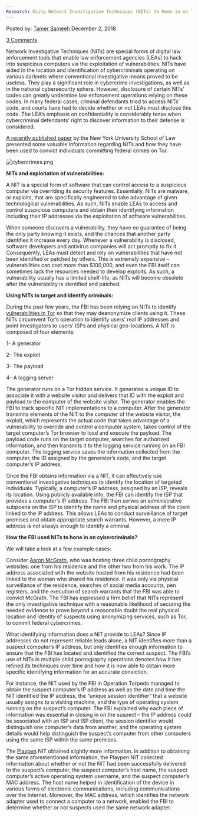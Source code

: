 ```yaml
---
Research: Using Network Investigative Techniques (NITs) to Home in on Tor Cybercriminals
---
```

<article class="post-listing post-27441 post type-post status-publish format-standard has-post-thumbnail hentry 
tag-cybercriminals tag-home tag-investigative tag-network tag-nits tag-techniques 
<div class="post-inner">
<span>Posted by: <a href="https://www.deepdotweb.com/author/tamersameeh/" title="">Tamer Sameeh </a></span>
<span>December 2, 2018</span>

<span><a href="https://www.deepdotweb.com/2018/12/02/research-using-network-investigative-techniques-nits-to-home-in-on-tor-cybercriminals/#comments">3 Comments</a></span>


<p>Network Investigative Techniques (NITs) are special forms of digital law enforcement tools that enable law enforcement agencies (LEAs) to hack into suspicious computers via the exploitation of vulnerabilities. NITs have aided in the location and identification of cybercriminals operating on various darknets where conventional investigative means proved to be useless. They play a significant role in cybercrime investigations, as well as in the national cybersecurity sphere. However, disclosure of certain NITs&#8217; codes can greatly undermine law enforcement operations relying on these codes. In many federal cases, criminal defendants tried to access NITs’ code, and courts have had to decide whether or not LEAs must disclose this code. The LEA&#8217;s emphasis on confidentiality is considerably tense when cybercriminal defendants&#8217; right to discover information to their defense is considered.</p>
<p><a href="https://www.nyulawreview.org/wp-content/uploads/2018/10/NYULawReview-93-4-Garcha.pdf">A recently published paper</a> by the New York University School of Law presented some valuable information regarding NITs and how they have been used to convict individuals committing federal crimes on Tor.</p>
<p><img class="wp-image-27447" src="/imgs/2018/12/cybercrimes-png.png" alt="cybercrimes.png" srcset="/imgs/2018/12/cybercrimes-png.png 1432w, /imgs/2018/12/cybercrimes-png-300x169.png 300w, /imgs/2018/12/cybercrimes-png-1024x576.png 1024w" sizes="(max-width: 1432px) 100vw, 1432px" /></p>
<p><strong>NITs and exploitation of vulnerabilities:</strong></p>
<p>A NIT is a special form of software that can control access to a suspicious computer via overriding its security features. Essentially, NITs are malware, or exploits, that are specifically engineered to take advantage of given technological vulnerabilities. As such, NITs enable LEAs to access and control suspicious computers and obtain their identifying information including their IP addresses via the exploitation of software vulnerabilities.</p>
<p>When someone discovers a vulnerability, they have no guarantee of being the only party knowing it exists, and the chances that another party identifies it increase every day. Whenever a vulnerability is disclosed, software developers and antivirus companies will act promptly to fix it. Consequently, LEAs must detect and rely on vulnerabilities that have not been identified or patched by others. This is extremely expensive – vulnerabilities can cost more than $100,000, and even the FBI itself can sometimes lack the resources needed to develop exploits. As such, a vulnerability usually has a limited shelf-life, as NITs will become obsolete after the vulnerability is identified and patched.</p>
<p><strong>Using NITs to target and identify criminals:</strong></p>
<p>During the past few years, the FBI has been relying on NITs to identify <a href="https://www.deepdotweb.com/2017/09/28/government-contractor-offers-million-dollar-bounty-tor-0-days/">vulnerabilities in Tor</a> so that they may deanonymize clients using it. These NITs circumvent Tor&#8217;s operation to identify users&#8217; real IP addresses and point investigators to users&#8217; ISPs and physical geo-locations. A NIT is composed of four elements:</p>
<p>1- A generator</p>
<p>2- The exploit</p>
<p>3- The payload</p>
<p>4- A logging server</p>
<p>The generator runs on a Tor hidden service. It generates a unique ID to associate it with a website visitor and delivers that ID with the exploit and payload to the computer of the website visitor. The generator enables the FBI to track specific NIT implementations to a computer. After the generator transmits elements of the NIT to the computer of the website visitor, the exploit, which represents the actual code that takes advantage of a vulnerability to override and control a computer system, takes control of the target computer’s Tor browser to load and execute the payload. The payload code runs on the target computer, searches for authorized information, and then transmits it to the logging service running on an FBI computer. The logging service saves the information collected from the computer, the ID assigned by the generator&#8217;s code, and the target computer’s IP address.</p>
<p>Once the FBI obtains information via a NIT, it can effectively use conventional investigative techniques to identify the location of targeted individuals. Typically, a computer’s IP address, assigned by an ISP, reveals its location. Using publicly available info, the FBI can identify the ISP that provides a computer’s IP address. The FBI then serves an administrative subpoena on the ISP to identify the name and physical address of the client linked to the IP address. This allows LEAs to conduct surveillance of target premises and obtain appropriate search warrants. However, a mere IP address is not always enough to identify a criminal.</p>
<p><strong>How the FBI used NITs to hone in on cybercriminals?</strong></p>
<p>We will take a look at a few example cases:</p>
<p>Consider <a href="https://www.deepdotweb.com/2015/01/06/sentenced-to-25-tor-network-cp/">Aaron McGrath</a>, who was hosting three child pornography websites: one from his residence and the other two from his work. The IP address associated with the website hosted from his residence had been linked to the woman who shared his residence. It was only via physical surveillance of the residence, searches of social media accounts, pen registers, and the execution of search warrants that the FBI was able to convict McGrath. The FBI has expressed a firm belief that NITs represent the only investigative technique with a reasonable likelihood of securing the needed evidence to prove beyond a reasonable doubt the real physical location and identity of suspects using anonymizing services, such as Tor, to commit federal cybercrimes.</p>
<p>What identifying information does a NIT provide to LEAs? Since IP addresses do not represent reliable leads alone, a NIT identifies more than a suspect computer’s IP address, but only identifies enough information to ensure that the FBI has located and identified the correct suspect. The FBI’s use of NITs in multiple child pornography operations denotes how it has refined its techniques over time and how it is now able to obtain more specific identifying information for an accurate conviction.</p>
<p>For instance, the NIT used by the FBI in Operation Torpedo managed to obtain the suspect computer’s IP address as well as the date and time the NIT identified the IP address, the “unique session identifier” that a website usually assigns to a visiting machine, and the type of operating system running on the suspect&#8217;s computer. The FBI explained why each piece of information was essential in closing in on the suspect – the IP address could be associated with an ISP and ISP client, the session identifier would distinguish one computer’s data from another, and the operating system details would help distinguish the suspect&#8217;s computer from other computers using the same ISP within the same premises.</p>
<p>The <a href="https://www.deepdotweb.com/2017/05/23/fbi-calls-playpen-case-unprecedented-scope/">Playpen</a> NIT obtained slightly more information. In addition to obtaining the same aforementioned information, the Playpen NIT collected information about whether or not the NIT had been successfully delivered to the suspect&#8217;s computer, the suspect computer’s host name, the suspect computer’s active operating system username, and the suspect computer’s MAC address. The host name helped in identification of the device in various forms of electronic communications, including communications over the Internet. Moreover, the MAC address, which identifies the network adapter used to connect a computer to a network, enabled the FBI to determine whether or not suspects used the same network adapter.</p>
</div>
<span style="display:none"><a href="https://www.deepdotweb.com/tag/cybercriminals/" rel="tag">cybercriminals</a> <a href="https://www.deepdotweb.com/tag/home/" rel="tag">home</a> <a href="https://www.deepdotweb.com/tag/investigative/" rel="tag">investigative</a> <a href="https://www.deepdotweb.com/tag/network/" rel="tag">network</a> <a href="https://www.deepdotweb.com/tag/nits/" rel="tag">nits</a> <a href="https://www.deepdotweb.com/tag/techniques/" rel="tag">techniques</a> </span> <span style="display:none" class="updated">2018-12-02<a href="https://www.deepdotweb.com/author/tamersameeh/" title="Posts by Tamer Sameeh" rel="author">Tamer Sameeh</a></strong></div>
</div>
</article>

